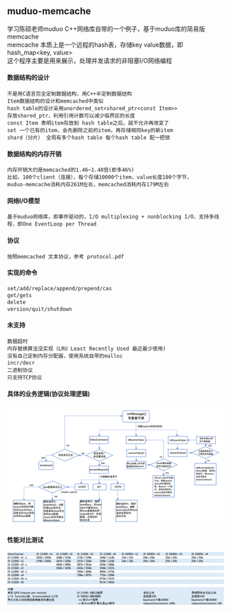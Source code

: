 ## muduo-memcache

学习陈硕老师muduo C++网络库自带的一个例子，基于muduo库的简易版memcache   
memcache 本质上是一个远程的hash表，存储key value数据，即 hash_map<key, value>  
这个程序主要是用来展示，处理并发请求的非阻塞I/O网络编程 

#### 数据结构的设计
    不是用C语言完全定制数据结构，用C++半定制数据结构  
    Item数据结构的设计和memcached中类似  
    hash table的设计采用unordered_set<shared_ptr<const Item>>  
    存放shared_ptr，利用引用计数可以减少临界区的长度  
    const Item 表明item存放到 hash table之后，就不允许再改变了  
    set 一个已有的item，会先删除之前的item，再存储相同key的新item  
    shard（分片） 全局有多个hash table 每个hash table 配一把锁
#### 数据结构的内存开销
    内存开销大约是memcached的1.46~1.48倍(即多46%) 
    比如，100个client（连接），每个存储10000个item，value长度100个字节，  
    muduo-memcache消耗内存261M左右，memcached消耗内存179M左右
#### 网络I/O模型
    基于muduo网络库，即事件驱动的，I/O multiplexing + nonblocking I/O，支持多线程，即One EventLoop per Thread
#### 协议
	按照memcached 文本协议，参考 protocol.pdf
#### 实现的命令
	set/add/replace/append/prepend/cas
	get/gets
	delete
	version/quit/shutdown
#### 未支持
    数据超时
    内存替换算法没实现（LRU Least Recently Used 最近最少使用)
    没有自己定制内存分配器，使用系统自带的malloc
    incr/decr
    二进制协议
    只支持TCP协议
#### 具体的业务逻辑(协议处理逻辑)
![这是图片](https://github.com/xy27/muduo-memcache/blob/main/mem.png "协议处理逻辑")  
#### 性能对比测试
![这是图片](https://github.com/xy27/muduo-memcache/blob/main/test.png "性能测试")  